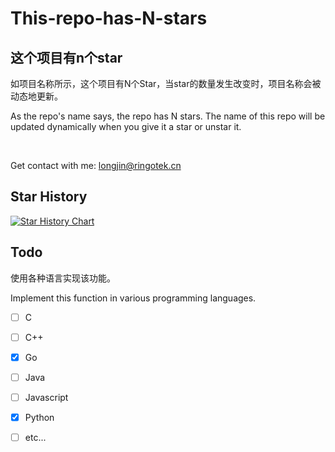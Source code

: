 # This-repo-has-N-stars

## **这个项目有n个star**

如项目名称所示，这个项目有N个Star，当star的数量发生改变时，项目名称会被动态地更新。

As the repo's name says, the repo has N stars. The name of this repo will be updated dynamically when you give it a star or unstar it.

&nbsp;

Get contact with me: longjin@ringotek.cn
&nbsp;

## Star History

[![Star History Chart](https://api.star-history.com/svg?repos=fslongjin/This-repo-has-3-stars&type=Date)](https://star-history.com/#fslongjin/This-repo-has-3-stars&Date)

## Todo

使用各种语言实现该功能。

Implement this function in various programming languages.

- [ ] C

- [ ] C++

- [x] Go

- [ ] Java

- [ ] Javascript

- [x] Python

- [ ] etc...
